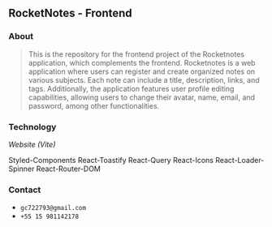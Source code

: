 ## RocketNotes - Frontend

### About
> This is the repository for the frontend project of the Rocketnotes application, which complements the frontend. Rocketnotes is a web application where users can register and create organized notes on various subjects. Each note can include a title, description, links, and tags. Additionally, the application features user profile editing capabilities, allowing users to change their avatar, name, email, and password, among other functionalities.


### Technology

*Website (Vite)*

Styled-Components
React-Toastify
React-Query
React-Icons
React-Loader-Spinner
React-Router-DOM

### Contact

- `gc722793@gmail.com`
- `+55 15 981142178`